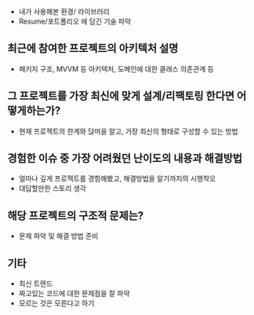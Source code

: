 - 내가 사용해본 환경/ 라이브러리
- Resume/포트폴리오 에 담긴 기술 파악

## 최근에 참여한 프로젝트의 아키텍처 설명

- 패키지 구조, MVVM 등 아키텍처, 도메인에 대한 클래스 의존관계 등

## 그 프로젝트를 가장 최신에 맞게 설계/리팩토링 한다면 어떻게하는가?

- 현재 프로젝트의 한계와 닩머을 알고, 가장 최신의 형태로 구성할 수 있는 방법


## 경험한 이슈 중 가장 어려웠던 난이도의 내용과 해결방법

- 얼마나 깊게 프로젝트를 경험해봤고, 해결방법을 알기까지의 시행착오
- 대답할만한 스토리 생각


## 해당 프로젝트의 구조적 문제는?

- 문제 파악 및 해결 방법 준비

## 기타

- 최신 트렌드
- 짜고있는 코드에 대한 문제점을 잘 파악
- 모르는 것은 모른다고 하기